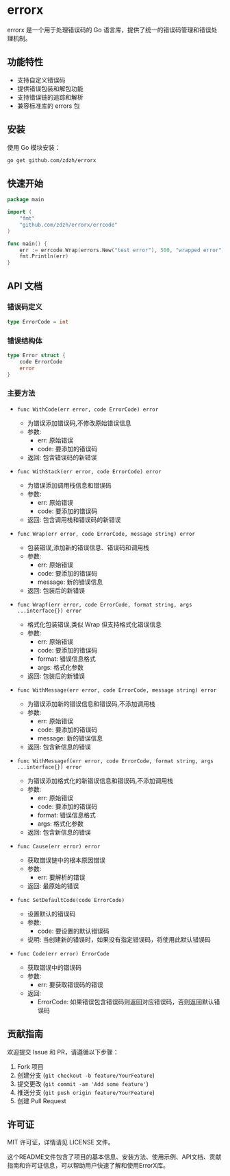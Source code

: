 # errorx

errorx 是一个用于处理错误码的 Go 语言库，提供了统一的错误码管理和错误处理机制。

## 功能特性

- 支持自定义错误码
- 提供错误包装和解包功能
- 支持错误链的追踪和解析
- 兼容标准库的 errors 包

## 安装

使用 Go 模块安装：

```bash
go get github.com/zdzh/errorx
```

## 快速开始

```go
package main

import (
	"fmt"
	"github.com/zdzh/errorx/errcode"
)

func main() {
	err := errcode.Wrap(errors.New("test error"), 500, "wrapped error")
	fmt.Println(err)
}
```

## API 文档

### 错误码定义

```go
type ErrorCode = int
```

### 错误结构体

```go
type Error struct {
	code ErrorCode
	error
}
```

### 主要方法
- `func WithCode(err error, code ErrorCode) error`
  - 为错误添加错误码,不修改原始错误信息
  - 参数:
    - err: 原始错误
    - code: 要添加的错误码
  - 返回: 包含错误码的新错误

- `func WithStack(err error, code ErrorCode) error` 
  - 为错误添加调用栈信息和错误码
  - 参数:
    - err: 原始错误
    - code: 要添加的错误码
  - 返回: 包含调用栈和错误码的新错误

- `func Wrap(err error, code ErrorCode, message string) error`
  - 包装错误,添加新的错误信息、错误码和调用栈
  - 参数:
    - err: 原始错误
    - code: 要添加的错误码
    - message: 新的错误信息
  - 返回: 包装后的新错误

- `func Wrapf(err error, code ErrorCode, format string, args ...interface{}) error`
  - 格式化包装错误,类似 Wrap 但支持格式化错误信息
  - 参数:
    - err: 原始错误
    - code: 要添加的错误码
    - format: 错误信息格式
    - args: 格式化参数
  - 返回: 包装后的新错误

- `func WithMessage(err error, code ErrorCode, message string) error`
  - 为错误添加新的错误信息和错误码,不添加调用栈
  - 参数: 
    - err: 原始错误
    - code: 要添加的错误码
    - message: 新的错误信息
  - 返回: 包含新信息的错误

- `func WithMessagef(err error, code ErrorCode, format string, args ...interface{}) error`
  - 为错误添加格式化的新错误信息和错误码,不添加调用栈
  - 参数:
    - err: 原始错误
    - code: 要添加的错误码
    - format: 错误信息格式
    - args: 格式化参数
  - 返回: 包含新信息的错误

- `func Cause(err error) error`
  - 获取错误链中的根本原因错误
  - 参数:
    - err: 要解析的错误
  - 返回: 最原始的错误

- `func SetDefaultCode(code ErrorCode)`
  - 设置默认的错误码
  - 参数:
    - code: 要设置的默认错误码
  - 说明: 当创建新的错误时，如果没有指定错误码，将使用此默认错误码

- `func Code(err error) ErrorCode`
  - 获取错误中的错误码
  - 参数:
    - err: 要获取错误码的错误
  - 返回: 
    - ErrorCode: 如果错误包含错误码则返回对应错误码，否则返回默认错误码

## 贡献指南

欢迎提交 Issue 和 PR，请遵循以下步骤：

1. Fork 项目
2. 创建分支 (`git checkout -b feature/YourFeature`)
3. 提交更改 (`git commit -am 'Add some feature'`)
4. 推送分支 (`git push origin feature/YourFeature`)
5. 创建 Pull Request

## 许可证

MIT 许可证，详情请见 LICENSE 文件。

这个README文件包含了项目的基本信息、安装方法、使用示例、API文档、贡献指南和许可证信息，可以帮助用户快速了解和使用ErrorX库。

